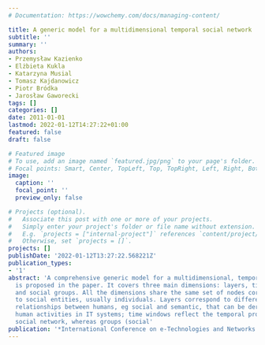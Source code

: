```yaml
---
# Documentation: https://wowchemy.com/docs/managing-content/

title: A generic model for a multidimensional temporal social network
subtitle: ''
summary: ''
authors:
- Przemysław Kazienko
- Elżbieta Kukla
- Katarzyna Musial
- Tomasz Kajdanowicz
- Piotr Bródka
- Jarosław Gaworecki
tags: []
categories: []
date: 2011-01-01
lastmod: 2022-01-12T14:27:22+01:00
featured: false
draft: false

# Featured image
# To use, add an image named `featured.jpg/png` to your page's folder.
# Focal points: Smart, Center, TopLeft, Top, TopRight, Left, Right, BottomLeft, Bottom, BottomRight.
image:
  caption: ''
  focal_point: ''
  preview_only: false

# Projects (optional).
#   Associate this post with one or more of your projects.
#   Simply enter your project's folder or file name without extension.
#   E.g. `projects = ["internal-project"]` references `content/project/deep-learning/index.md`.
#   Otherwise, set `projects = []`.
projects: []
publishDate: '2022-01-12T13:27:22.568221Z'
publication_types:
- '1'
abstract: 'A comprehensive generic model for a multidimensional, temporal social network
  is proposed in the paper. It covers three main dimensions: layers, time windows
  and social groups. All the dimensions share the same set of nodes corresponding
  to social entities, usually individuals. Layers correspond to different types of
  relationships between humans, eg social and semantic, that can be derived from different
  human activities in IT systems; time windows reflect the temporal profile of the
  social network, whereas groups (social'
publication: '*International Conference on e-Technologies and Networks for Development*'
---
```

